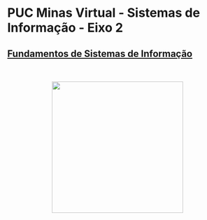 # PUC Minas Virtual - Sistemas de Informação - Eixo 2

## [Fundamentos de Sistemas de Informação](./fundamentosSI.md)

<div align="center">
  <br><br>
  <img src="https://revista.pucminas.br/wp-content/uploads/2021/09/Logo-PUC-Minas-Sobre.png" height="300px">
</div>